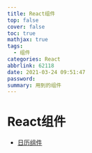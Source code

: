 ```yaml
---
title: React组件
top: false
cover: false
toc: true
mathjax: true
tags:
  - 组件
categories: React
abbrlink: 62118
date: 2021-03-24 09:51:47
password:
summary: 用到的组件
---
```


# React组件

- [日历组件](https://github.com/wix/react-native-calendars)